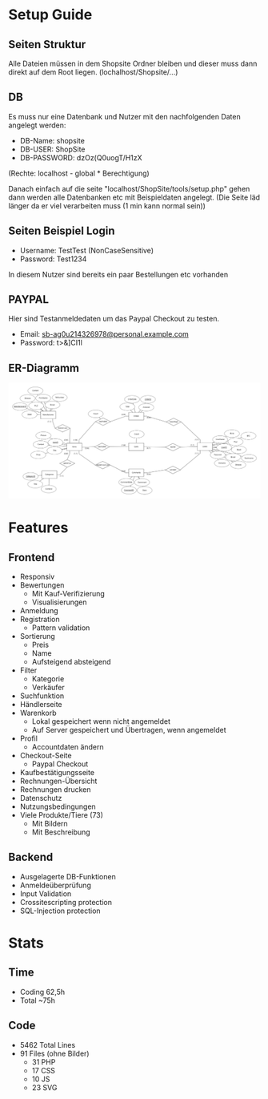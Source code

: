 # Setup Guide
## Seiten Struktur
Alle Dateien müssen in dem Shopsite Ordner bleiben und dieser muss dann direkt auf dem Root liegen.
(lochalhost/Shopsite/...)
## DB
Es muss nur eine Datenbank und Nutzer mit den nachfolgenden Daten angelegt werden:
- DB-Name: shopsite
- DB-USER: ShopSite
- DB-PASSWORD: dzOz(Q0uogT/H1zX

(Rechte: localhost - global * Berechtigung)

Danach einfach auf die seite "localhost/ShopSite/tools/setup.php" gehen dann werden alle Datenbanken etc mit Beispieldaten angelegt.
(Die Seite läd länger da er viel verarbeiten muss (1 min kann normal sein))

## Seiten Beispiel Login
- Username: TestTest (NonCaseSensitive)
- Password: Test1234

In diesem Nutzer sind bereits ein paar Bestellungen etc vorhanden

## PAYPAL
Hier sind Testanmeldedaten um das Paypal Checkout zu testen.
- Email: sb-ag0u214326978@personal.example.com
- Password: t>&]CI1l

## ER-Diagramm
![ER-Diagramm](./ERDiagramm.png)

# Features
## Frontend
- Responsiv
- Bewertungen
  - Mit Kauf-Verifizierung
  - Visualisierungen
- Anmeldung
- Registration
  - Pattern validation
- Sortierung
  - Preis
  - Name
  - Aufsteigend absteigend
- Filter
  - Kategorie
  - Verkäufer
- Suchfunktion
- Händlerseite
- Warenkorb
  - Lokal gespeichert wenn nicht angemeldet
  - Auf Server gespeichert und Übertragen, wenn angemeldet
- Profil
  - Accountdaten ändern
- Checkout-Seite
  - Paypal Checkout
- Kaufbestätigungsseite
- Rechnungen-Übersicht
- Rechnungen drucken
- Datenschutz
- Nutzungsbedingungen
- Viele Produkte/Tiere (73)
  - Mit Bildern
  - Mit Beschreibung

## Backend
- Ausgelagerte DB-Funktionen
- Anmeldeüberprüfung
- Input Validation
- Crossitescripting protection
- SQL-Injection protection

# Stats
## Time
- Coding 62,5h
- Total ~75h

## Code
- 5462 Total Lines
- 91 Files (ohne Bilder)
  - 31 PHP
  - 17 CSS
  - 10 JS
  - 23 SVG
